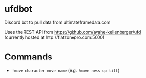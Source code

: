 # ufdbot

Discord bot to pull data from ultimateframedata.com

Uses the REST API from https://github.com/avahe-kellenberger/ufd (currently hosted at http://flatzonepro.com:5000)

# Commands

- `!move character move name` (e.g. `!move ness up tilt`)

